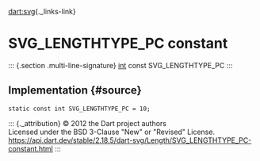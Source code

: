 [dart:svg](../../dart-svg/dart-svg-library){._links-link}

SVG\_LENGTHTYPE\_PC constant
============================

::: {.section .multi-line-signature}
[int](../../dart-core/int-class) const SVG\_LENGTHTYPE\_PC
:::

Implementation {#source}
--------------

``` {.language-dart data-language="dart"}
static const int SVG_LENGTHTYPE_PC = 10;
```

::: {._attribution}
© 2012 the Dart project authors\
Licensed under the BSD 3-Clause \"New\" or \"Revised\" License.\
<https://api.dart.dev/stable/2.18.5/dart-svg/Length/SVG_LENGTHTYPE_PC-constant.html>
:::
